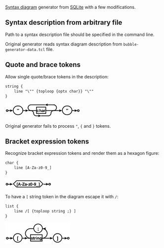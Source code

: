 [Syntax diagram][] generator from [SQLite][] with a few modifications.

## Syntax description from arbitrary file

Path to a syntax description file should be specified in the command
line.

Original generator reads syntax diagram description from
`bubble-generator-data.tcl` file.

## Quote and brace tokens

Allow single quote/brace tokens in the description:

    string {
        line "\"" {toploop {optx char}} "\""
    }

![](examples/string.gif)

Original generator fails to process `"`, `{` and `}` tokens.

## Bracket expression tokens

Recognize bracket expression tokens and render them as a hexagon
figure:

    char {
        line [A-Za-z0-9_]
    }

![](examples/char.gif)

To have a `[` string token in the diagram escape it with `/`:

    list {
        line /[ {toploop string ;} ]
    }

![](examples/list.gif)

[Syntax diagram]: https://en.wikipedia.org/wiki/Syntax_diagram
[SQLite]: http://www.sqlite.org/docsrc/dir?ci=3d991d2d4e9a4901&name=art/syntax
